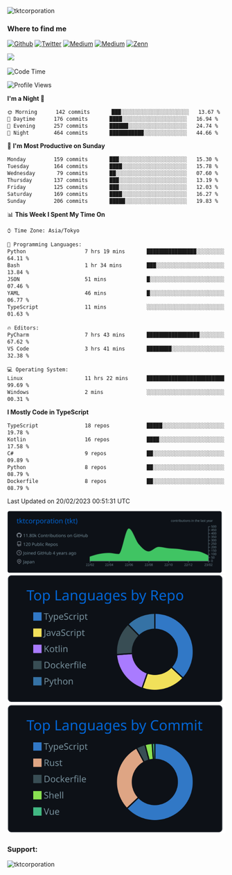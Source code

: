 <p align="left"> <img src="https://komarev.com/ghpvc/?username=tktcorporation&label=Profile%20views&color=0e75b6&style=flat" alt="tktcorporation" /> </p>

<h3>Where to find me</h3>
<p>
<a href="https://github.com/tktcorporation" target="_blank"><img alt="Github" src="https://img.shields.io/badge/GitHub-%2312100E.svg?&style=for-the-badge&logo=Github&logoColor=white" /></a>
<a href="https://twitter.com/tktcorporation" target="_blank"><img alt="Twitter" src="https://img.shields.io/badge/twitter-%231DA1F2.svg?&style=for-the-badge&logo=twitter&logoColor=white" /></a>
<a href="https://www.linkedin.com/in/tktcorporation" target="_blank"><img alt="Medium" src="https://img.shields.io/badge/linkdin-0a66c2.svg?&style=for-the-badge&logo=linkedin&logoColor=white" /></a>
<a href="https://qiita.com/tktcorporation" target="_blank"><img alt="Medium" src="https://img.shields.io/badge/qiita-55C500.svg?&style=for-the-badge&logo=qiita&logoColor=white" /></a>
<a href="https://zenn.dev/tktcorporation" target="_blank"><img alt="Zenn" src="https://img.shields.io/badge/Zenn-3EA8FF.svg?&style=for-the-badge&logo=Zenn&logoColor=white" /></a>
</p>

<!--START_SECTION:lapras-card-->
<a href="https://lapras.com/public/tktcorporation" target="_blank" rel="noopener noreferrer"><img src="https://lapras-card-generator.vercel.app/api/svg?e=3.89&b=3.48&i=3.59&b1=%23232323&b2=%236d6d6d&i1=%23212121&i2=%23818181&l=en" width="400" ></a>
<!--END_SECTION:lapras-card-->
  
<!--START_SECTION:waka-->
![Code Time](http://img.shields.io/badge/Code%20Time-879%20hrs%2043%20mins-blue)

![Profile Views](http://img.shields.io/badge/Profile%20Views-0-blue)

**I'm a Night 🦉** 

```text
🌞 Morning      142 commits       ███░░░░░░░░░░░░░░░░░░░░░░   13.67 % 
🌆 Daytime      176 commits       ████░░░░░░░░░░░░░░░░░░░░░   16.94 % 
🌃 Evening      257 commits       ██████░░░░░░░░░░░░░░░░░░░   24.74 % 
🌙 Night        464 commits       ███████████░░░░░░░░░░░░░░   44.66 % 

```
📅 **I'm Most Productive on Sunday** 

```text
Monday         159 commits       ███░░░░░░░░░░░░░░░░░░░░░░   15.30 % 
Tuesday        164 commits       ████░░░░░░░░░░░░░░░░░░░░░   15.78 % 
Wednesday       79 commits       ██░░░░░░░░░░░░░░░░░░░░░░░   07.60 % 
Thursday       137 commits       ███░░░░░░░░░░░░░░░░░░░░░░   13.19 % 
Friday         125 commits       ███░░░░░░░░░░░░░░░░░░░░░░   12.03 % 
Saturday       169 commits       ████░░░░░░░░░░░░░░░░░░░░░   16.27 % 
Sunday         206 commits       █████░░░░░░░░░░░░░░░░░░░░   19.83 % 

```


📊 **This Week I Spent My Time On** 

```text
⌚︎ Time Zone: Asia/Tokyo

💬 Programming Languages: 
Python                   7 hrs 19 mins       ████████████████░░░░░░░░░   64.11 % 
Bash                     1 hr 34 mins        ███░░░░░░░░░░░░░░░░░░░░░░   13.84 % 
JSON                     51 mins             █░░░░░░░░░░░░░░░░░░░░░░░░   07.46 % 
YAML                     46 mins             █░░░░░░░░░░░░░░░░░░░░░░░░   06.77 % 
TypeScript               11 mins             ░░░░░░░░░░░░░░░░░░░░░░░░░   01.63 % 

🔥 Editors: 
PyCharm                  7 hrs 43 mins       █████████████████░░░░░░░░   67.62 % 
VS Code                  3 hrs 41 mins       ████████░░░░░░░░░░░░░░░░░   32.38 % 

💻 Operating System: 
Linux                    11 hrs 22 mins      █████████████████████████   99.69 % 
Windows                  2 mins              ░░░░░░░░░░░░░░░░░░░░░░░░░   00.31 % 

```

**I Mostly Code in TypeScript** 

```text
TypeScript               18 repos            █████░░░░░░░░░░░░░░░░░░░░   19.78 % 
Kotlin                   16 repos            ████░░░░░░░░░░░░░░░░░░░░░   17.58 % 
C#                       9 repos             ██░░░░░░░░░░░░░░░░░░░░░░░   09.89 % 
Python                   8 repos             ██░░░░░░░░░░░░░░░░░░░░░░░   08.79 % 
Dockerfile               8 repos             ██░░░░░░░░░░░░░░░░░░░░░░░   08.79 % 

```



 Last Updated on 20/02/2023 00:51:31 UTC
<!--END_SECTION:waka-->

[![](https://raw.githubusercontent.com/tktcorporation/tktcorporation/master/profile-summary-card-output/github_dark/0-profile-details.svg)](https://github.com/vn7n24fzkq/github-profile-summary-cards)
[![](https://raw.githubusercontent.com/tktcorporation/tktcorporation/master/profile-summary-card-output/github_dark/1-repos-per-language.svg)](https://github.com/vn7n24fzkq/github-profile-summary-cards) [![](https://raw.githubusercontent.com/tktcorporation/tktcorporation/master/profile-summary-card-output/github_dark/2-most-commit-language.svg)](https://github.com/vn7n24fzkq/github-profile-summary-cards)

<h3 align="left">Support:</h3>
<p><a href="https://www.buymeacoffee.com/tktcorporation"> <img align="left" src="https://cdn.buymeacoffee.com/buttons/v2/default-yellow.png" height="50" width="210" alt="tktcorporation" /></a></p><br><br>
